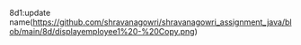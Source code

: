 8d1:update name(https://github.com/shravanagowri/shravanagowri_assignment_java/blob/main/8d/displayemployee1%20-%20Copy.png)
